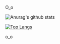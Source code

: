 O_o

![Anurag's github stats](https://github-readme-stats.vercel.app/api?username=BugPersonality&show_icons=true&theme=tokyonight)

[![Top Langs](https://github-readme-stats.vercel.app/api/top-langs/?username=BugPersonality&layout=compact&theme=tokyonight)](https://github.com/BugPersonality/github-readme-stats)


o_o

